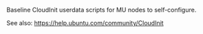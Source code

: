 
Baseline CloudInit userdata scripts for MU nodes to self-configure.

See also: https://help.ubuntu.com/community/CloudInit
